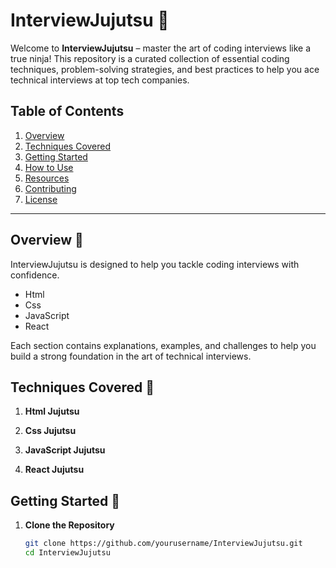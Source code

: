 # InterviewJujutsu 🥷

Welcome to **InterviewJujutsu** – master the art of coding interviews like a true ninja! This repository is a curated collection of essential coding techniques, problem-solving strategies, and best practices to help you ace technical interviews at top tech companies.

## Table of Contents

1. [Overview](#overview)
2. [Techniques Covered](#techniques-covered)
3. [Getting Started](#getting-started)
4. [How to Use](#how-to-use)
5. [Resources](#resources)
6. [Contributing](#contributing)
7. [License](#license)

---

## Overview 📜

InterviewJujutsu is designed to help you tackle coding interviews with confidence. 

- Html
- Css
- JavaScript
- React

Each section contains explanations, examples, and challenges to help you build a strong foundation in the art of technical interviews.

## Techniques Covered 🥋

1. **Html Jujutsu**  
   
   
2. **Css Jujutsu**  
   
   
3. **JavaScript Jujutsu**  
   
   
4. **React Jujutsu**  
   

## Getting Started 🚀

1. **Clone the Repository**
   ```bash
   git clone https://github.com/yourusername/InterviewJujutsu.git
   cd InterviewJujutsu
